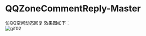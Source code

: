 # QQZoneCommentReply-Master
仿QQ空间动态回复
效果图如下：<br/>
![gif02](http://odfke6drt.bkt.clouddn.com/dynamic_comment_reply_02.gif)

